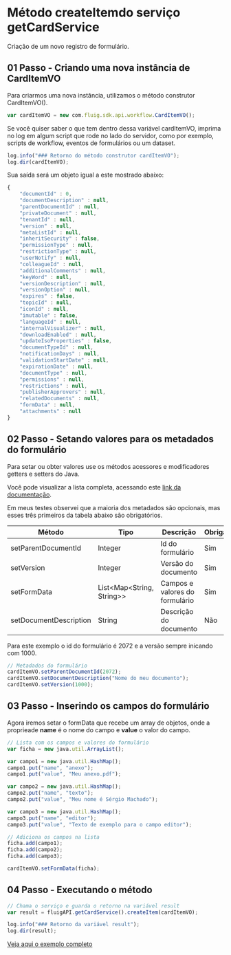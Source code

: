 # Método createItem​ do serviço getCardService

Criação de um novo registro de formulário.

## 01 Passo - Criando uma nova instância de CardItemVO

Para criarmos uma nova instância, utilizamos o método construtor CardItemVO().

```js
var cardItemVO = new com.fluig.sdk.api.workflow.CardItemVO();
```

Se você quiser saber o que tem dentro dessa variável cardItemVO, imprima no log em algum script que rode no lado do servidor, como por exemplo, scripts de workflow, eventos de formulários ou um dataset.

```js
log.info("### Retorno do método construtor cardItemVO");
log.dir(cardItemVO);
```

Sua saída será um objeto igual a este mostrado abaixo:

```js
{
	"documentId" : 0,
	"documentDescription" : null,
	"parentDocumentId" : null,
	"privateDocument" : null,
	"tenantId" : null,
	"version" : null,
	"metaListId" : null,
	"inheritSecurity" : false,
	"permissionType" : null,
	"restrictionType" : null,
	"userNotify" : null,
	"colleagueId" : null,
	"additionalComments" : null,
	"keyWord" : null,
	"versionDescription" : null,
	"versionOption" : null,
	"expires" : false,
	"topicId" : null,
	"iconId" : null,
	"imutable" : false,
	"languageId" : null,
	"internalVisualizer" : null,
	"downloadEnabled" : null,
	"updateIsoProperties" : false,
	"documentTypeId" : null,
	"notificationDays" : null,
	"validationStartDate" : null,
	"expirationDate" : null,
	"documentType" : null,
	"permissions" : null,
	"restrictions" : null,
	"publisherApprovers" : null,
	"relatedDocuments" : null,
	"formData" : null,
	"attachments" : null
}
```

## 02 Passo - Setando valores para os metadados do formulário

Para setar ou obter valores use os métodos acessores e modificadores getters e setters do Java.

Você pode visualizar a lista completa, acessando este [link da documentação](https://fluig.totvs.com/api/sdk/com/fluig/sdk/api/workflow/CardItemVO.html).

Em meus testes observei que a maioria dos metadados são opcionais, mas esses três primeiros da tabela abaixo são obrigatórios.

| Método                 | Tipo                      | Descrição                      | Obrigatório |
| ---------------------- | ------------------------- | ------------------------------ | ----------- |
| setParentDocumentId    | Integer                   | Id do formulário               | Sim         |
| setVersion             | Integer                   | Versão do documento            | Sim         |
| setFormData            | List<Map<String,​String>> | Campos e valores do formulário | Sim         |
| setDocumentDescription | String                    | Descrição do documento         | Não         |

Para este exemplo o id do formulário é 2072 e a versão sempre inicando com 1000.

```js
// Metadados do formulário
cardItemVO.setParentDocumentId(2072);
cardItemVO.setDocumentDescription("Nome do meu documento");
cardItemVO.setVersion(1000);
```

## 03 Passo - Inserindo os campos do formulário

Agora iremos setar o formData que recebe um array de objetos, onde a proprieade **name** é o nome do campo e **value** o valor do campo.

```js
// Lista com os campos e valores do formulário
var ficha = new java.util.ArrayList();

var campo1 = new java.util.HashMap();
campo1.put("name", "anexo");
campo1.put("value", "Meu anexo.pdf");

var campo2 = new java.util.HashMap();
campo2.put("name", "texto");
campo2.put("value", "Meu nome é Sérgio Machado");

var campo3 = new java.util.HashMap();
campo3.put("name", "editor");
campo3.put("value", "Texto de exemplo para o campo editor");

// Adiciona os campos na lista
ficha.add(campo1);
ficha.add(campo2);
ficha.add(campo3);

cardItemVO.setFormData(ficha);
```

## 04 Passo - Executando o método

```js
// Chama o serviço e guarda o retorno na variável result
var result = fluigAPI.getCardService().createItem(cardItemVO);

log.info("### Retorno da variável result");
log.dir(result);
```

[Veja aqui o exemplo completo](createItem​.js)
